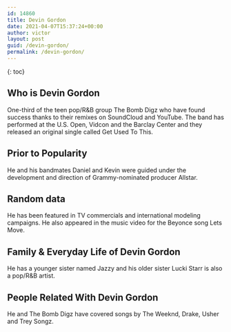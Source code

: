 ```yaml
---
id: 14860
title: Devin Gordon
date: 2021-04-07T15:37:24+00:00
author: victor
layout: post
guid: /devin-gordon/
permalink: /devin-gordon/
---
```



{: toc}


## Who is Devin Gordon



One-third of the teen pop/R&B group The Bomb Digz who have found success thanks to their remixes on SoundCloud and YouTube. The band has performed at the U.S. Open, Vidcon and the Barclay Center and they released an original single called Get Used To This. 

                
                
                
## Prior to Popularity



He and his bandmates Daniel and Kevin were guided under the development and direction of Grammy-nominated producer Allstar. 

                
                
                
## Random data



He has been featured in TV commercials and international modeling campaigns. He also appeared in the music video for the Beyonce song Lets Move. 

                
                
                
## Family & Everyday Life of Devin Gordon



He has a younger sister named Jazzy and his older sister Lucki Starr is also a pop/R&B artist. 

                
                
                
## People Related With Devin Gordon



He and The Bomb Digz have covered songs by The Weeknd, Drake, Usher and Trey Songz. 

                
              
            
          
          
          